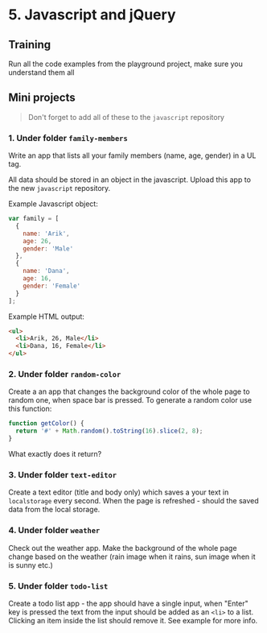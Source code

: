 # 5. Javascript and jQuery
## Training

Run all the code examples from the playground project, make sure you understand them all


## Mini projects

> Don't forget to add all of these to the `javascript` repository

### 1. Under folder `family-members`

Write an app that lists all your family members (name, age, gender) in a UL tag.

 All data should be stored in an object in the javascript. Upload this app to the new `javascript` repository.

Example Javascript object:
```javascript
var family = [
  {
    name: 'Arik',
    age: 26,
    gender: 'Male'
  },
  {
    name: 'Dana',
    age: 16,
    gender: 'Female'
  }
];
```

Example HTML output:
```html
<ul>
  <li>Arik, 26, Male</li>
  <li>Dana, 16, Female</li>
</ul>
```

### 2. Under folder `random-color`

Create a an app that changes the background color of the whole page to random one, when space bar is pressed. To generate a random color use this function:

```javascript
function getColor() {
  return '#' + Math.random().toString(16).slice(2, 8);
}
```
What exactly does it return?

### 3. Under folder `text-editor`

Create a text editor (title and body only) which saves a your text in `localstorage` every second. When the page is refreshed - should the saved data from the local storage.

### 4. Under folder `weather`

Check out the weather app. Make the background of the whole 
page change based on the weather (rain image when it rains, sun image when it is sunny etc.)

### 5. Under folder `todo-list`

Create a todo list app - the app should have a single  input, when "Enter" key is pressed the text from the input should be added as an `<li>` to a list. Clicking an item inside the list should remove it.
See example for more info.
